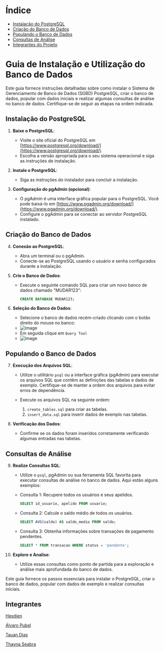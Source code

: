 # Índice

- [Instalação do PostgreSQL](#instalação-do-postgresql)
- [Criação do Banco de Dados](#criação-do-banco-de-dados)
- [Populando o Banco de Dados](#populando-o-banco-de-dados)
- [Consultas de Análise](#consultas-de-análise)
- [Integrantes do Projeto](#integrantes)

# Guia de Instalação e Utilização do Banco de Dados

Este guia fornece instruções detalhadas sobre como instalar o Sistema de Gerenciamento de Banco de Dados (SGBD) PostgreSQL, criar o banco de dados, popular com dados iniciais e realizar algumas consultas de análise no banco de dados. Certifique-se de seguir as etapas na ordem indicada.

## Instalação do PostgreSQL

1. **Baixe o PostgreSQL**:
   - Visite o site oficial do PostgreSQL em [https://www.postgresql.org/download/](https://www.postgresql.org/download/).
   - Escolha a versão apropriada para o seu sistema operacional e siga as instruções de instalação.

2. **Instale o PostgreSQL**:
   - Siga as instruções do instalador para concluir a instalação.

3. **Configuração do pgAdmin (opcional)**:
   - O pgAdmin é uma interface gráfica popular para o PostgreSQL. Você pode baixá-lo em [https://www.pgadmin.org/download/](https://www.pgadmin.org/download/).
   - Configure o pgAdmin para se conectar ao servidor PostgreSQL instalado.

## Criação do Banco de Dados

4. **Conexão ao PostgreSQL**:
   - Abra um terminal ou o pgAdmin.
   - Conecte-se ao PostgreSQL usando o usuário e senha configurados durante a instalação.

5. **Crie o Banco de Dados**:
   - Execute o seguinte comando SQL para criar um novo banco de dados chamado "MUDAR123":
     ```sql
     CREATE DATABASE MUDAR123;
     ```

6. **Seleção do Banco de Dados**:
   - Selecione o banco de dados recém-criado clicando com o botão direito do mouse no banco:
   - ![image](https://github.com/Hexdien/PeyPey/assets/130430133/271d4a21-75cb-433b-9f83-2a4e1b9a3e78)
   - Em seguida clique em `Query Tool`
   - ![image](https://github.com/Hexdien/PeyPey/assets/130430133/709a79af-3359-450d-86de-0eea62e097d9)



## Populando o Banco de Dados

7. **Execução dos Arquivos SQL**:
   - Utilize o utilitário `psql` ou a interface gráfica (pgAdmin) para executar os arquivos SQL que contêm as definições das tabelas e dados de exemplo. Certifique-se de manter a ordem dos arquivos para evitar erros de dependência.

   - Execute os arquivos SQL na seguinte ordem:
     1. `create_tables.sql` para criar as tabelas.
     2. `insert_data.sql` para inserir dados de exemplo nas tabelas.

8. **Verificação dos Dados**:
   - Confirme se os dados foram inseridos corretamente verificando algumas entradas nas tabelas.

## Consultas de Análise

9. **Realize Consultas SQL**:
   - Utilize o `psql`, pgAdmin ou sua ferramenta SQL favorita para executar consultas de análise no banco de dados. Aqui estão alguns exemplos:

   - Consulta 1: Recupere todos os usuários e seus apelidos.
     ```sql
     SELECT id_usuario, apelido FROM usuario;
     ```

   - Consulta 2: Calcule o saldo médio de todos os usuários.
     ```sql
     SELECT AVG(saldo) AS saldo_medio FROM saldo;
     ```

   - Consulta 3: Obtenha informações sobre transações de pagamento pendentes.
     ```sql
     SELECT * FROM transacao WHERE status = 'pendente';
     ```

10. **Explore e Analise**:
    - Utilize essas consultas como ponto de partida para a exploração e análise mais aprofundada do banco de dados.

Este guia fornece os passos essenciais para instalar o PostgreSQL, criar o banco de dados, popular com dados de exemplo e realizar consultas iniciais.


## Integrantes
[Hexdien](https://github.com/Hexdien)

[Álvaro Pubel](https://github.com/AlvaroPoubel)

[Tauan Dias](https://github.com/tauan-dias)

[Thayna Seabra](https://github.com/Thaynaseabra)
